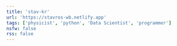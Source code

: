 ```yaml
---
title: 'stav-kr'
url: 'https://stavros-wb.netlify.app'
tags: ['physicist', 'python', 'Data Scientist', 'programmer']
nsfw: false
rss: false
---
```

